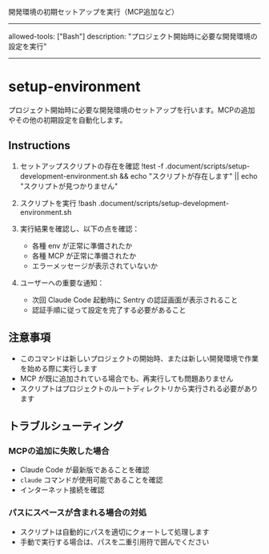 開発環境の初期セットアップを実行（MCP追加など）

---

allowed-tools: ["Bash"]
description: "プロジェクト開始時に必要な開発環境の設定を実行"

---

# setup-environment

プロジェクト開始時に必要な開発環境のセットアップを行います。MCPの追加やその他の初期設定を自動化します。

## Instructions

1. セットアップスクリプトの存在を確認
   !test -f .document/scripts/setup-development-environment.sh && echo "スクリプトが存在します" || echo "スクリプトが見つかりません"

2. スクリプトを実行
   !bash .document/scripts/setup-development-environment.sh

3. 実行結果を確認し、以下の点を確認：
   - 各種 env が正常に準備されたか
   - 各種 MCP が正常に準備されたか
   - エラーメッセージが表示されていないか

4. ユーザーへの重要な通知：
   - 次回 Claude Code 起動時に Sentry の認証画面が表示されること
   - 認証手順に従って設定を完了する必要があること

## 注意事項

- このコマンドは新しいプロジェクトの開始時、または新しい開発環境で作業を始める際に実行します
- MCP が既に追加されている場合でも、再実行しても問題ありません
- スクリプトはプロジェクトのルートディレクトリから実行される必要があります

## トラブルシューティング

### MCPの追加に失敗した場合

- Claude Code が最新版であることを確認
- `claude` コマンドが使用可能であることを確認
- インターネット接続を確認

### パスにスペースが含まれる場合の対処

- スクリプトは自動的にパスを適切にクォートして処理します
- 手動で実行する場合は、パスを二重引用符で囲んでください

